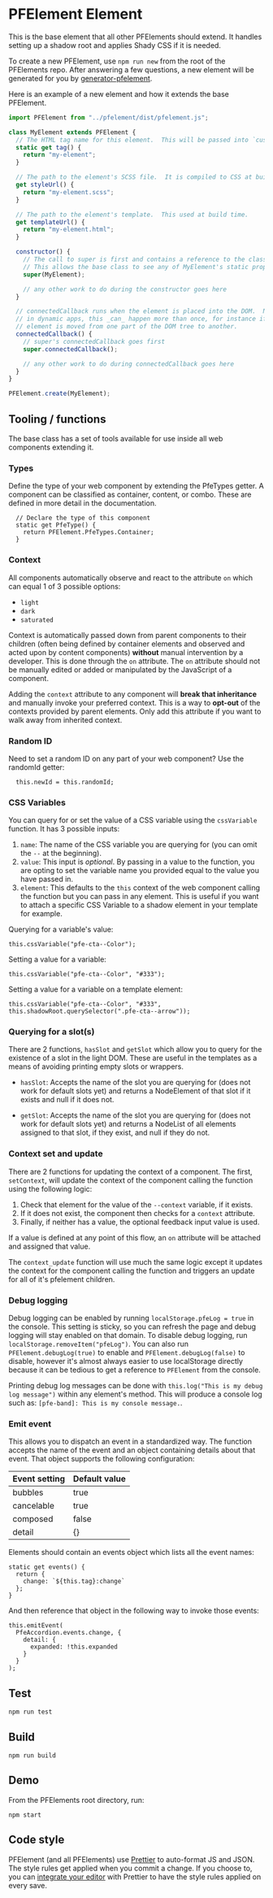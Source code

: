 # PFElement Element

This is the base element that all other PFElements should extend. It handles setting up a shadow root and applies Shady CSS if it is needed.

To create a new PFElement, use `npm run new` from the root of the PFElements repo. After answering a few questions, a new element will be generated for you by [generator-pfelement][generator].

Here is an example of a new element and how it extends the base PFElement.

```javascript
import PFElement from "../pfelement/dist/pfelement.js";

class MyElement extends PFElement {
  // The HTML tag name for this element.  This will be passed into `customElements.define()`.
  static get tag() {
    return "my-element";
  }

  // The path to the element's SCSS file.  It is compiled to CSS at build time.
  get styleUrl() {
    return "my-element.scss";
  }

  // The path to the element's template.  This used at build time.
  get templateUrl() {
    return "my-element.html";
  }

  constructor() {
    // The call to super is first and contains a reference to the class itself.
    // This allows the base class to see any of MyElement's static properties.
    super(MyElement);

    // any other work to do during the constructor goes here
  }

  // connectedCallback runs when the element is placed into the DOM.  Note that
  // in dynamic apps, this _can_ happen more than once, for instance if an
  // element is moved from one part of the DOM tree to another.
  connectedCallback() {
    // super's connectedCallback goes first
    super.connectedCallback();

    // any other work to do during connectedCallback goes here
  }
}

PFElement.create(MyElement);
```

## Tooling / functions

The base class has a set of tools available for use inside all web components extending it.

### Types

Define the type of your web component by extending the PfeTypes getter.  A component can be classified as container, content, or combo.  These are defined in more detail in the documentation.

```
  // Declare the type of this component
  static get PfeType() {
    return PFElement.PfeTypes.Container;
  }
```

### Context

All components automatically observe and react to the attribute `on` which can equal 1 of 3 possible options:

- `light`
- `dark`
- `saturated`

Context is automatically passed down from parent components to their children (often being defined by container elements and observed and acted upon by content components) **without** manual intervention by a developer.  This is done through the `on` attribute.  The `on` attribute should not be manually edited or added or manipulated by the JavaScript of a component.

Adding the `context` attribute to any component will **break that inheritance** and manually invoke your preferred context.  This is a way to **opt-out** of the contexts provided by parent elements.  Only add this attribute if you want to walk away from inherited context.

### Random ID

Need to set a random ID on any part of your web component?  Use the randomId getter:

```
  this.newId = this.randomId;
```

### CSS Variables

You can query for or set the value of a CSS variable using the `cssVariable` function.  It has 3 possible inputs:

1) `name`: The name of the CSS variable you are querying for (you can omit the `--` at the beginning).
2) `value`: This input is _optional_.  By passing in a value to the function, you are opting to set the variable name you provided equal to the value you have passed in.
3) `element`: This defaults to the `this` context of the web component calling the function but you can pass in any element. This is useful if you want to attach a specific CSS Variable to a shadow element in your template for example.

Querying for a variable's value:
```
this.cssVariable("pfe-cta--Color");
```

Setting a value for a variable:
```
this.cssVariable("pfe-cta--Color", "#333");
```

Setting a value for a variable on a template element:
```
this.cssVariable("pfe-cta--Color", "#333", this.shadowRoot.querySelector(".pfe-cta--arrow"));
```

### Querying for a slot(s)

There are 2 functions, `hasSlot` and `getSlot` which allow you to query for the existence of a slot in the light DOM. These are useful in the templates as a means of avoiding printing empty slots or wrappers.

- `hasSlot`: Accepts the name of the slot you are querying for (does not work for default slots yet) and returns a NodeElement of that slot if it exists and null if it does not.

- `getSlot`: Accepts the name of the slot you are querying for (does not work for default slots yet) and returns a NodeList of all elements assigned to that slot, if they exist, and null if they do not.

### Context set and update
<!-- TODO: Rewrite this castastrophe -->
There are 2 functions for updating the context of a component.  The first, `setContext`, will update the context of the component calling the function using the following logic:

1. Check that element for the value of the `--context` variable, if it exists.
2. If it does not exist, the component then checks for a `context` attribute.
3. Finally, if neither has a value, the optional feedback input value is used.

If a value is defined at any point of this flow, an `on` attribute will be attached and assigned that value.

The `context_update` function will use much the same logic except it updates the context for the component calling the function and triggers an update for all of it's pfelement children.

### Debug logging

Debug logging can be enabled by running `localStorage.pfeLog = true` in the console.  This setting is sticky, so you can refresh the page and debug logging will stay enabled on that domain.  To disable debug logging, run `localStorage.removeItem("pfeLog")`.  You can also run `PFElement.debugLog(true)` to enable and `PFElement.debugLog(false)` to disable, however it's almost always easier to use localStorage directly because it can be tedious to get a reference to `PFElement` from the console.

Printing debug log messages can be done with `this.log("This is my debug log message")` within any element's method.  This will produce a console log such as: `[pfe-band]: This is my console message.`.

### Emit event

This allows you to dispatch an event in a standardized way.  The function accepts the name of the event and an object containing details about that event.  That object supports the following configuration:

| Event setting | Default value |
| --- | --- |
| bubbles | true |
| cancelable | true |
| composed | false | 
| detail | {} |


Elements should contain an events object which lists all the event names:

```
static get events() {
  return {
    change: `${this.tag}:change`
  };
}
```

And then reference that object in the following way to invoke those events:

```
this.emitEvent(
  PfeAccordion.events.change, {
    detail: {
      expanded: !this.expanded
    }
  }
);
```

## Test

    npm run test

## Build

    npm run build

## Demo

From the PFElements root directory, run:

    npm start

## Code style

PFElement (and all PFElements) use [Prettier][prettier] to auto-format JS and JSON. The style rules get applied when you commit a change. If you choose to, you can [integrate your editor][prettier-ed] with Prettier to have the style rules applied on every save.

[prettier]: https://github.com/prettier/prettier/
[prettier-ed]: https://prettier.io/docs/en/editors.html
[web-component-tester]: https://github.com/Polymer/web-component-tester
[generator]: https://github.com/PFElements/generator-pfelement
